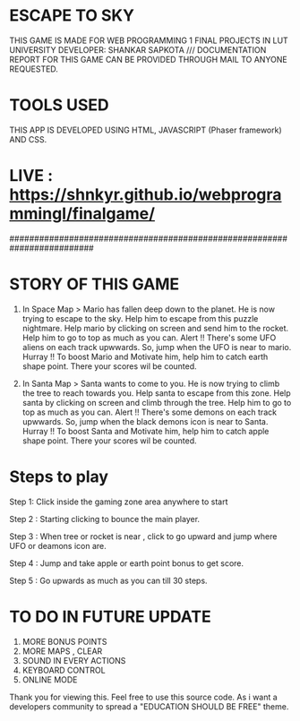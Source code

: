 
# ESCAPE TO SKY

THIS GAME IS MADE FOR WEB PROGRAMMING 1 FINAL PROJECTS IN LUT UNIVERSITY 
DEVELOPER: SHANKAR SAPKOTA
/// DOCUMENTATION REPORT FOR THIS GAME CAN BE PROVIDED THROUGH MAIL TO ANYONE REQUESTED.

# TOOLS USED
 
 THIS APP IS DEVELOPED USING HTML, JAVASCRIPT (Phaser framework) AND CSS.
 
 # LIVE : https://shnkyr.github.io/webprogrammingI/finalgame/
 
 #########################################################################

# STORY OF THIS GAME

1. In Space Map > 
        Mario has fallen deep down to the planet. He is now trying to escape to the sky. Help him to escape from this puzzle nightmare. 
        Help mario by clicking on screen and send him to the rocket. Help him to go to top as much as you can. 
        Alert !! There's some UFO aliens on each track upwwards. So, jump when the UFO is near to mario.
        Hurray !! To boost Mario and Motivate him, help him to catch earth shape point. There your scores wil be counted.
        
       
2. In Santa Map > 
        Santa wants to come to you. He is now trying to climb the tree to reach towards you. Help santa to escape from this zone. 
        Help santa by clicking on screen and climb through the tree. Help him to go to top as much as you can. 
        Alert !! There's some demons on each track upwwards. So, jump when the black demons icon is near to Santa.
        Hurray !! To boost Santa and Motivate him, help him to catch apple shape point. There your scores wil be counted.
        
# Steps to play

Step 1: Click inside the gaming zone area anywhere to start

Step 2 : Starting clicking to bounce the main player.

Step 3 : When tree or rocket is near , click to go upward and jump where UFO or deamons icon are.

Step 4 : Jump and take apple or earth point bonus to get score.

Step 5 : Go upwards as much as you can till 30 steps.

# TO DO IN FUTURE UPDATE

1. MORE BONUS POINTS 
2. MORE MAPS , CLEAR
3. SOUND IN EVERY ACTIONS
4. KEYBOARD CONTROL
5. ONLINE MODE

Thank you for viewing this.
Feel free to use this source code. As i want a developers community to spread a  "EDUCATION SHOULD BE FREE" theme. 

